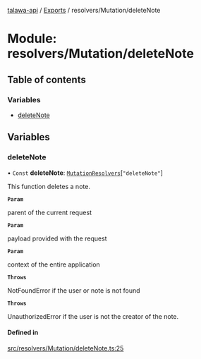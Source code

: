[talawa-api](../README.md) / [Exports](../modules.md) / resolvers/Mutation/deleteNote

# Module: resolvers/Mutation/deleteNote

## Table of contents

### Variables

- [deleteNote](resolvers_Mutation_deleteNote.md#deletenote)

## Variables

### deleteNote

• `Const` **deleteNote**: [`MutationResolvers`](types_generatedGraphQLTypes.md#mutationresolvers)[``"deleteNote"``]

This function deletes a note.

**`Param`**

parent of the current request

**`Param`**

payload provided with the request

**`Param`**

context of the entire application

**`Throws`**

NotFoundError if the user or note is not found

**`Throws`**

UnauthorizedError if the user is not the creator of the note.

#### Defined in

[src/resolvers/Mutation/deleteNote.ts:25](https://github.com/PalisadoesFoundation/talawa-api/blob/9fa6a1c/src/resolvers/Mutation/deleteNote.ts#L25)
